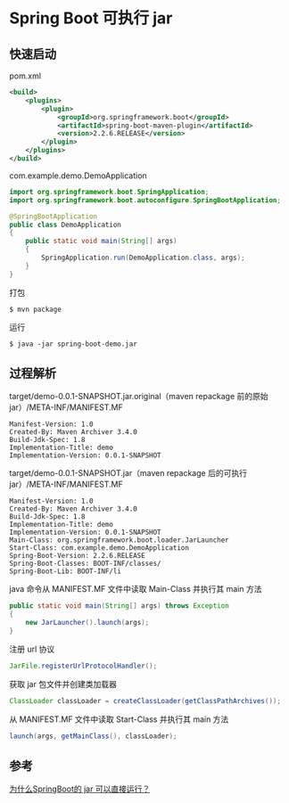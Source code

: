 # Spring Boot 可执行 jar

## 快速启动
pom.xml
```xml
<build>
    <plugins>
        <plugin>
            <groupId>org.springframework.boot</groupId>
            <artifactId>spring-boot-maven-plugin</artifactId>
            <version>2.2.6.RELEASE</version>
        </plugin>
    </plugins>
</build>
```

com.example.demo.DemoApplication
```java
import org.springframework.boot.SpringApplication;
import org.springframework.boot.autoconfigure.SpringBootApplication;

@SpringBootApplication
public class DemoApplication
{
    public static void main(String[] args)
    {
        SpringApplication.run(DemoApplication.class, args);
    }
}
```

打包
```shell
$ mvn package
```

运行
```shell
$ java -jar spring-boot-demo.jar
```

## 过程解析

target/demo-0.0.1-SNAPSHOT.jar.original（maven repackage 前的原始 jar）/META-INF/MANIFEST.MF
```
Manifest-Version: 1.0
Created-By: Maven Archiver 3.4.0
Build-Jdk-Spec: 1.8
Implementation-Title: demo
Implementation-Version: 0.0.1-SNAPSHOT
```

target/demo-0.0.1-SNAPSHOT.jar（maven repackage 后的可执行 jar）/META-INF/MANIFEST.MF
```
Manifest-Version: 1.0
Created-By: Maven Archiver 3.4.0
Build-Jdk-Spec: 1.8
Implementation-Title: demo
Implementation-Version: 0.0.1-SNAPSHOT
Main-Class: org.springframework.boot.loader.JarLauncher
Start-Class: com.example.demo.DemoApplication
Spring-Boot-Version: 2.2.6.RELEASE
Spring-Boot-Classes: BOOT-INF/classes/
Spring-Boot-Lib: BOOT-INF/li
```

java 命令从 MANIFEST.MF 文件中读取 Main-Class 并执行其 main 方法

```java
public static void main(String[] args) throws Exception
{
    new JarLauncher().launch(args);
}
```

注册 url 协议
```java
JarFile.registerUrlProtocolHandler();
```

获取 jar 包文件并创建类加载器
```java
ClassLoader classLoader = createClassLoader(getClassPathArchives());
```

从 MANIFEST.MF 文件中读取 Start-Class 并执行其 main 方法
```java
launch(args, getMainClass(), classLoader);
```

## 参考
[为什么SpringBoot的 jar 可以直接运行？](https://mp.weixin.qq.com/s?__biz=MzA4NjgxMjQ5Mg==&mid=2665763886&idx=1&sn=70a5ec87f91aa00709925b9d267838f4)  
